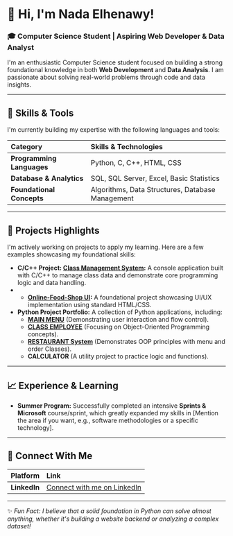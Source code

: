 # 👋 Hi, I'm Nada Elhenawy!

### 🎓 Computer Science Student | Aspiring Web Developer & Data Analyst

I'm an enthusiastic Computer Science student focused on building a strong foundational knowledge in both **Web Development** and **Data Analysis**. I am passionate about solving real-world problems through code and data insights.

---

## 🚀 Skills & Tools

I'm currently building my expertise with the following languages and tools:

| Category | Skills & Technologies |
| :--- | :--- |
| **Programming Languages** | Python, C, C++, HTML, CSS |
| **Database & Analytics** | SQL, SQL Server, Excel, Basic Statistics |
| **Foundational Concepts**| Algorithms, Data Structures, Database Management |

---

## 🌟 Projects Highlights

I'm actively working on projects to apply my learning. Here are a few examples showcasing my foundational skills:

* **C/C++ Project: [Class Management System](https://github.com/nadae183/Class-Management-System-C):** A console application built with C/C++ to manage class data and demonstrate core programming logic and data handling.
* * **[Online-Food-Shop UI](https://github.com/nadae183/Online-Food-Shop):** A foundational project showcasing UI/UX implementation using standard HTML/CSS.
* **Python Project Portfolio:** A collection of Python applications, including:
    * **[MAIN MENU](https://github.com/nadae183/Python-Main-Menu-App)** (Demonstrating user interaction and flow control).
   * **[CLASS EMPLOYEE](https://github.com/nadae183/Python-Employee-Class-OOP)** (Focusing on Object-Oriented Programming concepts).
    * **[RESTAURANT System](https://github.com/nadae183/Python-Restaurant-Class-App)** (Demonstrates OOP principles with menu and order Classes).
    * **CALCULATOR** (A utility project to practice logic and functions).


---

## 📈 Experience & Learning

* **Summer Program:** Successfully completed an intensive **Sprints & Microsoft** course/sprint, which greatly expanded my skills in [Mention the area if you want, e.g., software methodologies or a specific technology].

---

## 🔗 Connect With Me

| Platform | Link |
| :--- | :--- |
| **LinkedIn** | [Connect with me on LinkedIn](https://www.linkedin.com/in/nada-elhenawy-4481b0332) |
***

✨ *Fun Fact: I believe that a solid foundation in Python can solve almost anything, whether it's building a website backend or analyzing a complex dataset!*

